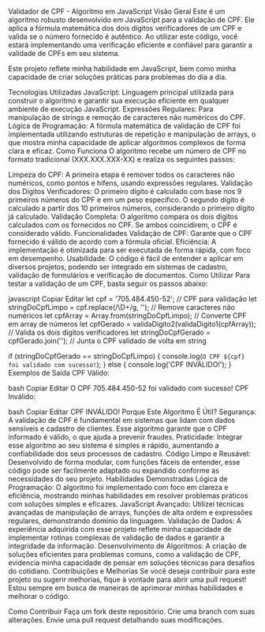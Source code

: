 Validador de CPF - Algoritmo em JavaScript
Visão Geral
Este é um algoritmo robusto desenvolvido em JavaScript para a validação de CPF. Ele aplica a fórmula matemática dos dois dígitos verificadores de um CPF e valida se o número fornecido é autêntico. Ao utilizar este código, você estará implementando uma verificação eficiente e confiável para garantir a validade de CPFs em seu sistema.

Este projeto reflete minha habilidade em JavaScript, bem como minha capacidade de criar soluções práticas para problemas do dia a dia.

Tecnologias Utilizadas
JavaScript: Linguagem principal utilizada para construir o algoritmo e garantir sua execução eficiente em qualquer ambiente de execução JavaScript.
Expressões Regulares: Para manipulação de strings e remoção de caracteres não numéricos do CPF.
Lógica de Programação: A fórmula matemática de validação de CPF foi implementada utilizando estruturas de repetição e manipulação de arrays, o que mostra minha capacidade de aplicar algoritmos complexos de forma clara e eficaz.
Como Funciona
O algoritmo recebe um número de CPF no formato tradicional (XXX.XXX.XXX-XX) e realiza os seguintes passos:

Limpeza do CPF: A primeira etapa é remover todos os caracteres não numéricos, como pontos e hífens, usando expressões regulares.
Validação dos Dígitos Verificadores:
O primeiro dígito é calculado com base nos 9 primeiros números do CPF e em um peso específico.
O segundo dígito é calculado a partir dos 10 primeiros números, considerando o primeiro dígito já calculado.
Validação Completa: O algoritmo compara os dois dígitos calculados com os fornecidos no CPF. Se ambos coincidirem, o CPF é considerado válido.
Funcionalidades
Validação de CPF: Garante que o CPF fornecido é válido de acordo com a fórmula oficial.
Eficiência: A implementação é otimizada para ser executada de forma rápida, com foco em desempenho.
Usabilidade: O código é fácil de entender e aplicar em diversos projetos, podendo ser integrado em sistemas de cadastro, validação de formulários e verificação de documentos.
Como Utilizar
Para testar a validação de um CPF, basta seguir os passos abaixo:

javascript
Copiar
Editar
let cpf = '705.484.450-52'; // CPF para validação
let stringDoCpfLimpo = cpf.replace(/\D+/g, ''); // Remove caracteres não numéricos
let cpfArray = Array.from(stringDoCpfLimpo); // Converte CPF em array de números
let cpfGerado = validaDigito2(validaDigito1(cpfArray)); // Valida os dois dígitos verificadores
let stringDoCpfGerado = cpfGerado.join(''); // Junta o CPF validado de volta em string

if (stringDoCpfGerado == stringDoCpfLimpo) {
    console.log(`O CPF ${cpf} foi validado com sucesso!`);
} else {
    console.log('CPF INVÁLIDO!');
}
Exemplos de Saída
CPF Válido:

bash
Copiar
Editar
O CPF 705.484.450-52 foi validado com sucesso!
CPF Inválido:

bash
Copiar
Editar
CPF INVÁLIDO!
Porque Este Algoritmo É Útil?
Segurança: A validação de CPF é fundamental em sistemas que lidam com dados sensíveis e cadastro de clientes. Esse algoritmo garante que o CPF informado é válido, o que ajuda a prevenir fraudes.
Praticidade: Integrar esse algoritmo ao seu sistema é simples e rápido, aumentando a confiabilidade dos seus processos de cadastro.
Código Limpo e Reusável: Desenvolvido de forma modular, com funções fáceis de entender, esse código pode ser facilmente adaptado ou expandido conforme as necessidades do seu projeto.
Habilidades Demonstradas
Lógica de Programação: O algoritmo foi implementado com foco em clareza e eficiência, mostrando minhas habilidades em resolver problemas práticos com soluções simples e eficazes.
JavaScript Avançado: Utilizei técnicas avançadas de manipulação de arrays, funções de alta ordem e expressões regulares, demonstrando domínio da linguagem.
Validação de Dados: A experiência adquirida com esse projeto reflete minha capacidade de implementar rotinas complexas de validação de dados e garantir a integridade da informação.
Desenvolvimento de Algoritmos: A criação de soluções eficientes para problemas comuns, como a validação de CPF, evidencia minha capacidade de pensar em soluções técnicas para desafios do cotidiano.
Contribuições e Melhorias
Se você deseja contribuir para este projeto ou sugerir melhorias, fique à vontade para abrir uma pull request! Estou sempre em busca de maneiras de aprimorar minhas habilidades e melhorar o código.

Como Contribuir
Faça um fork deste repositório.
Crie uma branch com suas alterações.
Envie uma pull request detalhando suas modificações.
